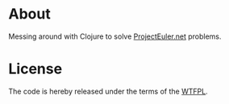 # About

Messing around with Clojure to solve [ProjectEuler.net][1] problems.

# License

The code is hereby released under the terms of the [WTFPL][2].

[1]: http://projecteuler.net
[2]: http://sam.zoy.org/wtfpl/COPYING
